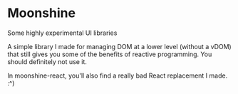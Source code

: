 # Moonshine

Some highly experimental UI libraries

A simple library I made for managing DOM at a lower level (without a vDOM) that still
gives you some of the benefits of reactive programming. You should definitely not use it.

In moonshine-react, you'll also find a really bad React replacement I made. :^)
